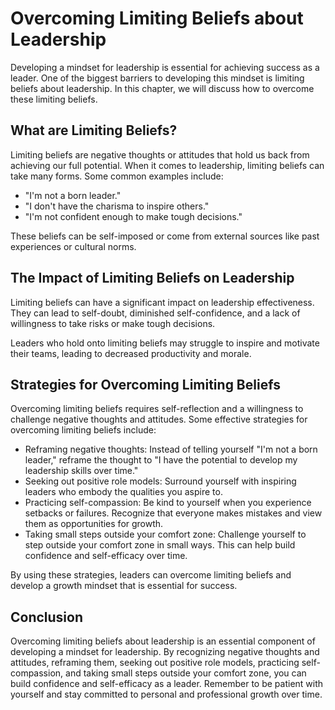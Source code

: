 Overcoming Limiting Beliefs about Leadership
===============================================================================

Developing a mindset for leadership is essential for achieving success as a leader. One of the biggest barriers to developing this mindset is limiting beliefs about leadership. In this chapter, we will discuss how to overcome these limiting beliefs.

What are Limiting Beliefs?
--------------------------

Limiting beliefs are negative thoughts or attitudes that hold us back from achieving our full potential. When it comes to leadership, limiting beliefs can take many forms. Some common examples include:

* "I'm not a born leader."
* "I don't have the charisma to inspire others."
* "I'm not confident enough to make tough decisions."

These beliefs can be self-imposed or come from external sources like past experiences or cultural norms.

The Impact of Limiting Beliefs on Leadership
--------------------------------------------

Limiting beliefs can have a significant impact on leadership effectiveness. They can lead to self-doubt, diminished self-confidence, and a lack of willingness to take risks or make tough decisions.

Leaders who hold onto limiting beliefs may struggle to inspire and motivate their teams, leading to decreased productivity and morale.

Strategies for Overcoming Limiting Beliefs
------------------------------------------

Overcoming limiting beliefs requires self-reflection and a willingness to challenge negative thoughts and attitudes. Some effective strategies for overcoming limiting beliefs include:

* Reframing negative thoughts: Instead of telling yourself "I'm not a born leader," reframe the thought to "I have the potential to develop my leadership skills over time."
* Seeking out positive role models: Surround yourself with inspiring leaders who embody the qualities you aspire to.
* Practicing self-compassion: Be kind to yourself when you experience setbacks or failures. Recognize that everyone makes mistakes and view them as opportunities for growth.
* Taking small steps outside your comfort zone: Challenge yourself to step outside your comfort zone in small ways. This can help build confidence and self-efficacy over time.

By using these strategies, leaders can overcome limiting beliefs and develop a growth mindset that is essential for success.

Conclusion
----------

Overcoming limiting beliefs about leadership is an essential component of developing a mindset for leadership. By recognizing negative thoughts and attitudes, reframing them, seeking out positive role models, practicing self-compassion, and taking small steps outside your comfort zone, you can build confidence and self-efficacy as a leader. Remember to be patient with yourself and stay committed to personal and professional growth over time.
